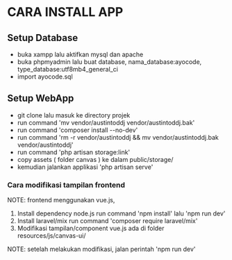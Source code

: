 <!DOCTYPE html>
<html>
<body>
<h1> CARA INSTALL APP</h1>

<h2> Setup Database </h2>
<ul>
    <li> buka xampp lalu aktifkan mysql dan apache</li>
    <li> buka phpmyadmin lalu buat database, nama_database:ayocode, type_database:utf8mb4_general_ci</li>
    <li> import ayocode.sql</li>
</ul>

<h2> Setup WebApp </h2>
<ul>
    <li>
        git clone <url projek> lalu masuk ke directory projek
    </li>
    <li>
        run command 'mv vendor/austintoddj vendor/austintoddj.bak'
    </li>
    <li>
        run command 'composer install --no-dev'
    </li>
    <li>
        run command 'rm -r vendor/austintoddj && mv vendor/austintoddj.bak vendor/austintoddj'
    </li>
    <li>
        run command 'php artisan storage:link'
    </li>
    <li>
        copy assets ( folder canvas ) ke dalam public/storage/
    </li>
    <li>
        kemudian jalankan applikasi 'php artisan serve'
    </li>
</ul>
<h3> Cara modifikasi tampilan frontend </h3>
NOTE: frontend menggunakan vue.js, 

1. Install dependency node.js
run command 'npm install' lalu 'npm run dev'
2. Install laravel/mix
run command 'composer require laravel/mix'
3. Modifikasi tampilan/component vue.js ada di folder resources/js/canvas-ui/

NOTE: setelah melakukan modifikasi, jalan perintah 'npm run dev'

</body>
</html>
